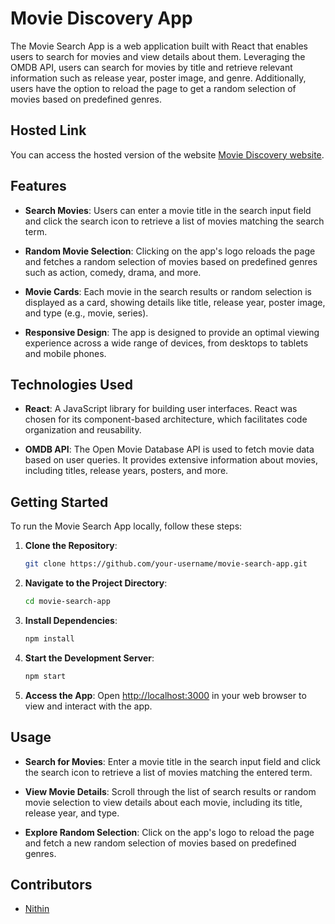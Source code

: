 
# Movie Discovery App

The Movie Search App is a web application built with React that enables users to search for movies and view details about them. Leveraging the OMDB API, users can search for movies by title and retrieve relevant information such as release year, poster image, and genre. Additionally, users have the option to reload the page to get a random selection of movies based on predefined genres.

## Hosted Link 

You can access the hosted version of the website [Movie Discovery website](https://nithinroyale.github.io/Movie-Discovery-Website/).

## Features

- **Search Movies**: Users can enter a movie title in the search input field and click the search icon to retrieve a list of movies matching the search term.
  
- **Random Movie Selection**: Clicking on the app's logo reloads the page and fetches a random selection of movies based on predefined genres such as action, comedy, drama, and more.

- **Movie Cards**: Each movie in the search results or random selection is displayed as a card, showing details like title, release year, poster image, and type (e.g., movie, series).

- **Responsive Design**: The app is designed to provide an optimal viewing experience across a wide range of devices, from desktops to tablets and mobile phones.

## Technologies Used

- **React**: A JavaScript library for building user interfaces. React was chosen for its component-based architecture, which facilitates code organization and reusability.
  
- **OMDB API**: The Open Movie Database API is used to fetch movie data based on user queries. It provides extensive information about movies, including titles, release years, posters, and more.

## Getting Started

To run the Movie Search App locally, follow these steps:

1. **Clone the Repository**: 
   ```bash
   git clone https://github.com/your-username/movie-search-app.git
   ```

2. **Navigate to the Project Directory**: 
   ```bash
   cd movie-search-app
   ```

3. **Install Dependencies**: 
   ```bash
   npm install
   ```

4. **Start the Development Server**: 
   ```bash
   npm start
   ```

5. **Access the App**: 
   Open [http://localhost:3000](http://localhost:3000) in your web browser to view and interact with the app.

## Usage

- **Search for Movies**: Enter a movie title in the search input field and click the search icon to retrieve a list of movies matching the entered term.
  
- **View Movie Details**: Scroll through the list of search results or random movie selection to view details about each movie, including its title, release year, and type.

- **Explore Random Selection**: Click on the app's logo to reload the page and fetch a new random selection of movies based on predefined genres.

## Contributors

- [Nithin](https://github.com/NithinRoyale/)


